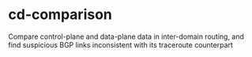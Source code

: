# cd-comparison
Compare control-plane and data-plane data in inter-domain routing, and find suspicious BGP links inconsistent with its traceroute counterpart

